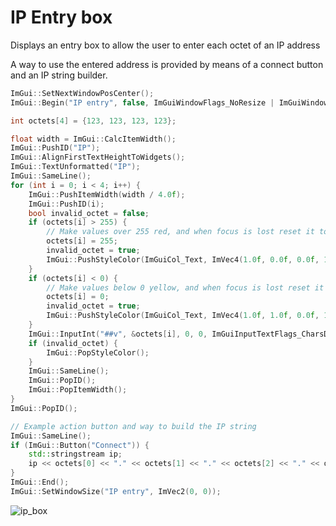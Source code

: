 # IP Entry box
Displays an entry box to allow the user to enter each octet of an IP address

A way to use the entered address is provided by means of a connect button and an IP string builder.

```c++
ImGui::SetNextWindowPosCenter();
ImGui::Begin("IP entry", false, ImGuiWindowFlags_NoResize | ImGuiWindowFlags_NoMove | ImGuiWindowFlags_NoCollapse);

int octets[4] = {123, 123, 123, 123};

float width = ImGui::CalcItemWidth();
ImGui::PushID("IP");
ImGui::AlignFirstTextHeightToWidgets();
ImGui::TextUnformatted("IP");
ImGui::SameLine();
for (int i = 0; i < 4; i++) {
	ImGui::PushItemWidth(width / 4.0f);
	ImGui::PushID(i);
	bool invalid_octet = false;
	if (octets[i] > 255) {
		// Make values over 255 red, and when focus is lost reset it to 255.
		octets[i] = 255;
		invalid_octet = true;
		ImGui::PushStyleColor(ImGuiCol_Text, ImVec4(1.0f, 0.0f, 0.0f, 1.0f));
	}
	if (octets[i] < 0) {
		// Make values below 0 yellow, and when focus is lost reset it to 0.
		octets[i] = 0;
		invalid_octet = true;
		ImGui::PushStyleColor(ImGuiCol_Text, ImVec4(1.0f, 1.0f, 0.0f, 1.0f));
	}
	ImGui::InputInt("##v", &octets[i], 0, 0, ImGuiInputTextFlags_CharsDecimal);
	if (invalid_octet) {
		ImGui::PopStyleColor();
	}
	ImGui::SameLine();
	ImGui::PopID();
	ImGui::PopItemWidth();
}
ImGui::PopID();

// Example action button and way to build the IP string
ImGui::SameLine();
if (ImGui::Button("Connect")) {
	std::stringstream ip;
	ip << octets[0] << "." << octets[1] << "." << octets[2] << "." << octets[3];
}
ImGui::End();
ImGui::SetWindowSize("IP entry", ImVec2(0, 0));
```
![ip_box](https://cloud.githubusercontent.com/assets/3011917/10712482/05d1ef52-7a62-11e5-8d35-9c179abeeec4.png)
